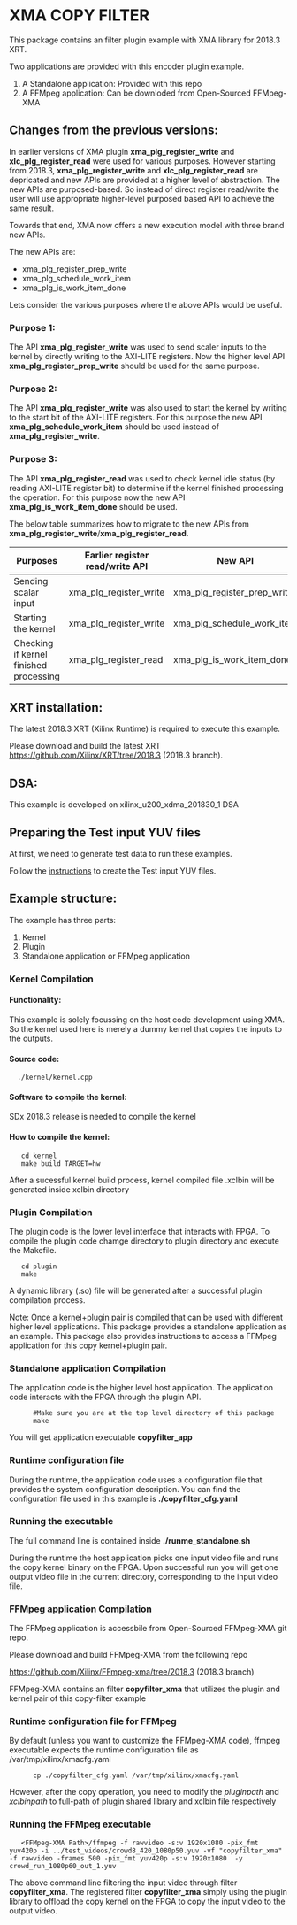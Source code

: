 # XMA COPY FILTER         


This package contains an filter plugin example with XMA library for 2018.3 XRT. 

Two applications are provided with this encoder plugin example.

   1. A Standalone application: Provided with this repo
   2. A FFMpeg application: Can be downloded from Open-Sourced FFMpeg-XMA

## Changes from the previous versions: 

In earlier versions of XMA plugin **xma_plg_register_write** and **xlc_plg_register_read** were used for various purposes. However starting from 2018.3, **xma_plg_register_write** and **xlc_plg_register_read** are depricated and new APIs are provided at a higher level of abstraction. The new APIs are purposed-based. So instead of direct register read/write the user will use appropriate higher-level purposed based API to achieve the same result. 
  
Towards that end, XMA now offers a new execution model with three brand new APIs. 

The new APIs are: 
  
  * xma_plg_register_prep_write
  * xma_plg_schedule_work_item
  * xma_plg_is_work_item_done 

Lets consider the various purposes where the above APIs would be useful. 

### Purpose 1: 
The API **xma_plg_register_write** was used to send scaler inputs to the kernel by directly writing to the AXI-LITE registers. Now the higher level API **xma_plg_register_prep_write** should be used for the same purpose. 

### Purpose 2: 
The API **xma_plg_register_write** was also used to start the kernel by writing to the start bit of the AXI-LITE registers. For this purpose the new API **xma_plg_schedule_work_item** should be used instead of **xma_plg_register_write**.

### Purpose 3: 
The API **xma_plg_register_read** was used to check kernel idle status (by reading AXI-LITE register bit) to determine if the kernel finished processing the operation. For this purpose now the new API **xma_plg_is_work_item_done** should be used.

The below table summarizes how to migrate to the new APIs from **xma_plg_register_write**/**xma_plg_register_read**.  



| Purposes   |  Earlier register read/write API |  New API  |
|---|---|---|
| Sending scalar input  | xma_plg_register_write  |  xma_plg_register_prep_write |
| Starting the kernel  |  xma_plg_register_write |  xma_plg_schedule_work_item |
| Checking if kernel finished processing | xma_plg_register_read | xma_plg_is_work_item_done |

## XRT installation: 

The latest 2018.3 XRT (Xilinx Runtime) is required to execute this example. 

Please download and build the latest XRT
      https://github.com/Xilinx/XRT/tree/2018.3  (2018.3 branch). 

## DSA: 

This example is developed on xilinx_u200_xdma_201830_1 DSA

## Preparing the Test input YUV files

At first, we need to generate test data to run these examples. 

Follow the [instructions][testseqreadme] to create the Test input YUV files. 

## Example structure: 

The example has three parts: 

1. Kernel
2. Plugin 
3. Standalone application or FFMpeg application


### Kernel Compilation 

#### Functionality: 

This example is solely focussing on the host code development using XMA. So the kernel used here is merely a dummy kernel that copies the inputs to the outputs.

#### Source code: 
      ./kernel/kernel.cpp

#### Software to compile the kernel: 

SDx 2018.3 release is needed to compile the kernel

#### How to compile the kernel: 

   ``````````````````````````````````
      cd kernel
      make build TARGET=hw 
   ``````````````````````````````````
After a sucessful kernel build process, kernel compiled file .xclbin will be generated inside xclbin directory

### Plugin Compilation

The plugin code is the lower level interface that interacts with FPGA. To compile the plugin code chamge directory to plugin directory and execute the Makefile.
   
   ``````````````````````````````````
      cd plugin
      make
   ``````````````````````````````````

A dynamic library (.so) file will be generated after a successful plugin compilation process. 

Note: Once a kernel+plugin pair is compiled that can be used with different higher level applications. This package provides a standalone application as an example. This package also provides instructions to access a FFMpeg application for this copy kernel+plugin pair. 

### Standalone application Compilation
The application code is the higher level host application. The application code interacts with the FPGA through the plugin API.


```
      #Make sure you are at the top level directory of this package
      make
```

You will get application executable **copyfilter_app**

### Runtime configuration file

During the runtime, the application code uses a configuration file that provides the system configuration description. You can find the configuration file used in this example is **./copyfilter_cfg.yaml**

### Running the executable 

The full command line is contained inside **./runme_standalone.sh**

During the runtime the host application picks one input video file and runs the copy kernel binary on the FPGA. Upon successful run you will get one output video file in the current directory, corresponding to the input video file. 

### FFMpeg application Compilation
  
The FFMpeg application is accessbile from Open-Sourced FFMpeg-XMA git repo. 

Please download and build FFMpeg-XMA from the following repo

https://github.com/Xilinx/FFmpeg-xma/tree/2018.3 (2018.3 branch)

FFMpeg-XMA contains an filter **copyfilter_xma** that utilizes the plugin and kernel pair of this copy-filter example

### Runtime configuration file for FFMpeg

By default (unless you want to customize the FFMpeg-XMA code), ffmpeg executable expects the runtime configuration file as /var/tmp/xilinx/xmacfg.yaml

```
      cp ./copyfilter_cfg.yaml /var/tmp/xilinx/xmacfg.yaml
```
   
However, after the copy operation, you need to modify the *pluginpath* and *xclbinpath* to full-path of plugin shared library and xclbin file respectively

### Running the FFMpeg executable 

```
   <FFMpeg-XMA Path>/ffmpeg -f rawvideo -s:v 1920x1080 -pix_fmt yuv420p -i ../test_videos/crowd8_420_1080p50.yuv -vf "copyfilter_xma" -f rawvideo -frames 500 -pix_fmt yuv420p -s:v 1920x1080  -y crowd_run_1080p60_out_1.yuv
```
   
The above command line filtering the input video through filter **copyfilter_xma**. The registered filter **copyfilter_xma** simply using the plugin library to offload the copy kernel on the FPGA to copy the input video to the output video.

[testseqreadme]: ./test_videos/README.md

